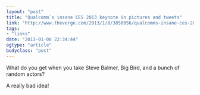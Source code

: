 ```yaml
---
layout: "post"
title: "Qualcomm`s insane CES 2013 keynote in pictures and tweets"
link: "http://www.theverge.com/2013/1/8/3850056/qualcomms-insane-ces-2013-keynote-pictures-tweets"
tags: 
- "links"
date: "2013-01-08 22:34:44"
ogtype: "article"
bodyclass: "post"
---
```


What do you get when you take Steve Balmer, Big Bird, and a bunch of random actors?

A really bad idea!